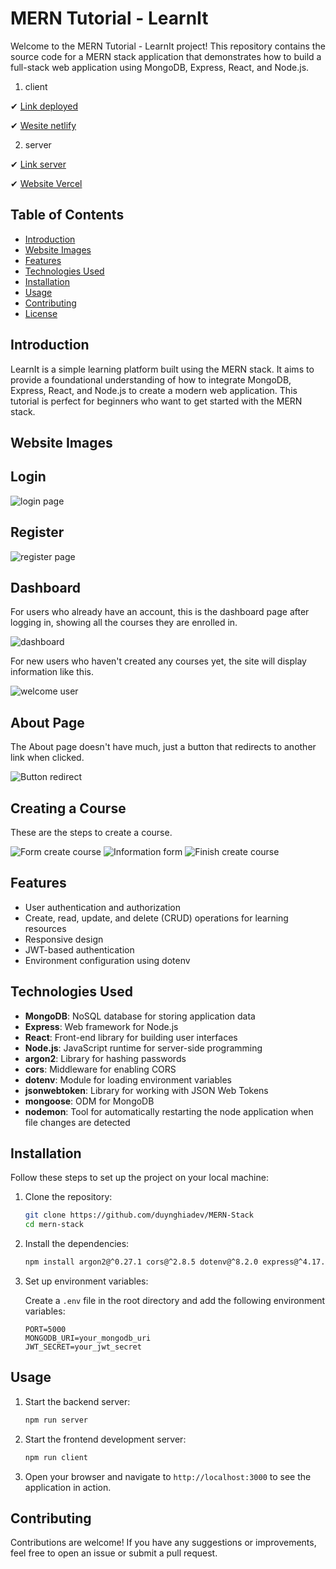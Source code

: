 # MERN Tutorial - LearnIt

Welcome to the MERN Tutorial - LearnIt project! This repository contains the source code for a MERN stack application that demonstrates how to build a full-stack web application using MongoDB, Express, React, and Node.js.

1. client

✔ [Link deployed](https://mern-stack-learnit.netlify.app)

✔ [Wesite netlify](https://app.netlify.com/sites/mern-stack-learnit/overview)

2. server

✔ [Link server](https://mern-stack-snowy.vercel.app/api/posts)

✔ [Website Vercel](https://vercel.com/duynghiadevs-projects/mern-stack)

## Table of Contents

- [Introduction](#introduction)
- [Website Images](#website-images)
- [Features](#features)
- [Technologies Used](#technologies-used)
- [Installation](#installation)
- [Usage](#usage)
- [Contributing](#contributing)
- [License](#license)

## Introduction

LearnIt is a simple learning platform built using the MERN stack. It aims to provide a foundational understanding of how to integrate MongoDB, Express, React, and Node.js to create a modern web application. This tutorial is perfect for beginners who want to get started with the MERN stack.

## Website Images

## Login

![login page](https://github.com/duynghiadev/MERN-Stack/blob/main/images/image.png)

## Register

![register page](https://github.com/duynghiadev/MERN-Stack/blob/main/images/image-1.png)

## Dashboard

For users who already have an account, this is the dashboard page after logging in, showing all the courses they are enrolled in.

![dashboard](https://github.com/duynghiadev/MERN-Stack/blob/main/images/image-2.png)

For new users who haven't created any courses yet, the site will display information like this.

![welcome user](https://github.com/duynghiadev/MERN-Stack/blob/main/images/image-3.png)

## About Page

The About page doesn't have much, just a button that redirects to another link when clicked.

![Button redirect](https://github.com/duynghiadev/MERN-Stack/blob/main/images/image-4.png)

## Creating a Course

These are the steps to create a course.

![Form create course](https://github.com/duynghiadev/MERN-Stack/blob/main/images/image-5.png)
![Information form](https://github.com/duynghiadev/MERN-Stack/blob/main/images/image-6.png)
![Finish create course](https://github.com/duynghiadev/MERN-Stack/blob/main/images/image-7.png)

## Features

- User authentication and authorization
- Create, read, update, and delete (CRUD) operations for learning resources
- Responsive design
- JWT-based authentication
- Environment configuration using dotenv

## Technologies Used

- **MongoDB**: NoSQL database for storing application data
- **Express**: Web framework for Node.js
- **React**: Front-end library for building user interfaces
- **Node.js**: JavaScript runtime for server-side programming
- **argon2**: Library for hashing passwords
- **cors**: Middleware for enabling CORS
- **dotenv**: Module for loading environment variables
- **jsonwebtoken**: Library for working with JSON Web Tokens
- **mongoose**: ODM for MongoDB
- **nodemon**: Tool for automatically restarting the node application when file changes are detected

## Installation

Follow these steps to set up the project on your local machine:

1. Clone the repository:

   ```sh
   git clone https://github.com/duynghiadev/MERN-Stack
   cd mern-stack
   ```

2. Install the dependencies:

   ```sh
   npm install argon2@^0.27.1 cors@^2.8.5 dotenv@^8.2.0 express@^4.17.1 jsonwebtoken@^8.5.1 mongoose@^5.12.2 nodemon@^2.0.7 --save-dev
   ```

3. Set up environment variables:

   Create a `.env` file in the root directory and add the following environment variables:

   ```env
   PORT=5000
   MONGODB_URI=your_mongodb_uri
   JWT_SECRET=your_jwt_secret
   ```

## Usage

1. Start the backend server:

   ```sh
   npm run server
   ```

2. Start the frontend development server:

   ```sh
   npm run client
   ```

3. Open your browser and navigate to `http://localhost:3000` to see the application in action.

## Contributing

Contributions are welcome! If you have any suggestions or improvements, feel free to open an issue or submit a pull request.
